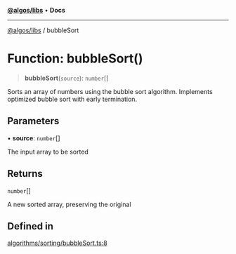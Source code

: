 [**@algos/libs**](../README.md) • **Docs**

***

[@algos/libs](../globals.md) / bubbleSort

# Function: bubbleSort()

> **bubbleSort**(`source`): `number`[]

Sorts an array of numbers using the bubble sort algorithm.
Implements optimized bubble sort with early termination.

## Parameters

• **source**: `number`[]

The input array to be sorted

## Returns

`number`[]

A new sorted array, preserving the original

## Defined in

[algorithms/sorting/bubbleSort.ts:8](https://github.com/vladbasin/algos/blob/896f4802dfe6dc549179fbc3b973d06095c49e3e/libs/algos/src/lib/algorithms/sorting/bubbleSort.ts#L8)
